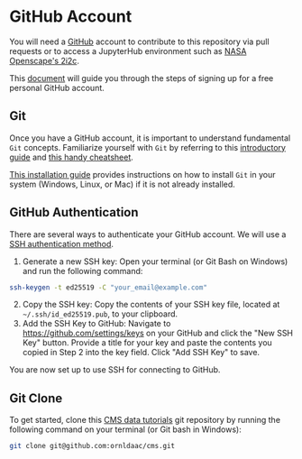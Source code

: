 # GitHub Account

You will need a [GitHub](https://github.com) account to contribute to this repository via pull requests or to access a JupyterHub environment such as [NASA Openscape's 2i2c](https://openscapes.2i2c.cloud).

This [document](https://docs.github.com/en/get-started/start-your-journey/creating-an-account-on-github#signing-up-for-a-new-personal-account) will guide you through the steps of signing up for a free personal GitHub account.

## Git
Once you have a GitHub account, it is important to understand fundamental `Git` concepts. Familiarize yourself with `Git` by referring to this [introductory guide](https://docs.github.com/en/get-started/getting-started-with-git) and [this handy cheatsheet](https://training.github.com/downloads/github-git-cheat-sheet.pdf).

[This installation guide](https://github.com/git-guides/install-git) provides instructions on how to install `Git` in your system (Windows, Linux, or Mac) if it is not already installed. 

## GitHub Authentication
There are several ways to authenticate your GitHub account. We will use a [SSH authentication method](https://docs.github.com/en/authentication/connecting-to-github-with-ssh).

1. Generate a new SSH key: Open your terminal (or Git Bash on Windows) and run the following command: 
```bash
ssh-keygen -t ed25519 -C "your_email@example.com"
```
2. Copy the SSH key:  Copy the contents of your SSH key file, located at `~/.ssh/id_ed25519.pub`, to your clipboard. 
3. Add the SSH Key to GitHub: Navigate to https://github.com/settings/keys on your GitHub and click the "New SSH Key" button. Provide a title for your key and paste the contents you copied in Step 2 into the key field. Click "Add SSH Key" to save.

You are now set up to use SSH for connecting to GitHub.

## Git Clone

To get started, clone this [CMS data tutorials](https://github.com/ornldaac/cms) git repository by running the following command on your terminal (or Git bash in Windows):

```bash
git clone git@github.com:ornldaac/cms.git
```
